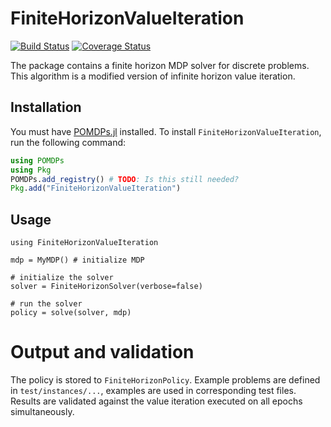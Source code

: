 # FiniteHorizonValueIteration
[![Build Status](https://travis-ci.org/Omastto1/FiniteHorizonValueIteration.jl.svg?branch=master)](https://travis-ci.org/JuliaPOMDP/FIB.jl)
[![Coverage Status](https://coveralls.io/repos/github/Omastto1/FiniteHorizonValueIteration.jl/badge.svg?branch=master)](https://coveralls.io/github/Omastto1/FiniteHorizonValueIteration.jl?branch=master)

The package contains a finite horizon MDP solver for discrete problems. This algorithm is a modified version of infinite horizon value iteration.

## Installation

You must have [POMDPs.jl](https://github.com/JuliaPOMDP/POMDPs.jl) installed. To install `FiniteHorizonValueIteration`, run the following command:

```julia
using POMDPs
using Pkg
POMDPs.add_registry() # TODO: Is this still needed?
Pkg.add("FiniteHorizonValueIteration")
```

## Usage

```
using FiniteHorizonValueIteration

mdp = MyMDP() # initialize MDP

# initialize the solver
solver = FiniteHorizonSolver(verbose=false)

# run the solver
policy = solve(solver, mdp)
```

# Output and validation
The policy is stored to `FiniteHorizonPolicy`.
Example problems are defined in `test/instances/...`, examples are used in corresponding test files. Results are validated against the value iteration executed on all epochs simultaneously.
